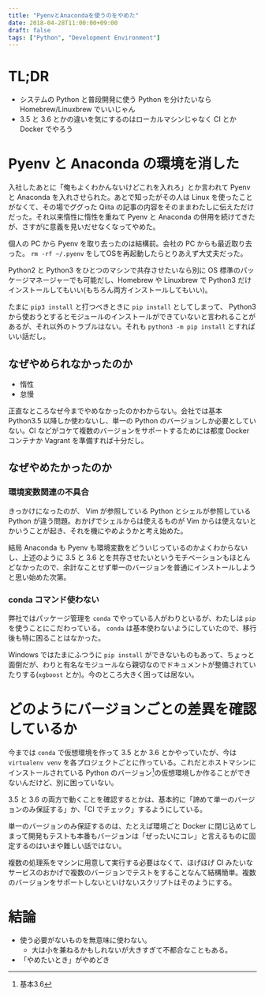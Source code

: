```yaml
---
title: "PyenvとAnacondaを使うのをやめた"
date: 2018-04-28T11:00:00+09:00
draft: false
tags: ["Python", "Development Environment"]
---
```


# TL;DR

- システムの Python と普段開発に使う Python を分けたいなら Homebrew/Linuxbrew でいいじゃん
- 3.5 と 3.6 とかの違いを気にするのはローカルマシンじゃなく CI とか Docker でやろう

# Pyenv と Anaconda の環境を消した

入社したあとに「俺もよくわかんないけどこれを入れろ」とか言われて Pyenv と Anaconda を入れさせられた。あとで知ったがその人は Linux を使ったことがなくて、その場でググった Qiita の記事の内容をそのままわたしに伝えただけだった。それ以来惰性に惰性を重ねて Pyenv と Anaconda の併用を続けてきたが、さすがに意義を見いだせなくなってやめた。

個人の PC から Pyenv を取り去ったのは結構前。会社の PC からも最近取り去った。 `rm -rf ~/.pyenv` をしてOSを再起動したらとりあえず大丈夫だった。

Python2 と Python3 をひとつのマシンで共存させたいなら別に OS 標準のパッケージマネージャーでも可能だし、Homebrew や Linuxbrew で Python3 だけインストールしてもいい(もちろん両方インストールしてもいい)。

たまに `pip3 install` と打つべきときに `pip install` としてしまって、 Python3 から使おうとするとモジュールのインストールができていないと言われることがあるが、それ以外のトラブルはない。それも `python3 -m pip install` とすればいい話だし。

## なぜやめられなかったのか

- 惰性
- 怠慢

正直なところなぜ今までやめなかったのかわからない。会社では基本 Python3.5 以降しか使わないし、単一の Python のバージョンしか必要としていない。CI などがコケて複数のバージョンをサポートするためには都度 Docker コンテナか Vagrant を準備すれば十分だし。

## なぜやめたかったのか

### 環境変数関連の不具合

きっかけになったのが、 Vim が参照している Python とシェルが参照している Python が違う問題。おかげでシェルからは使えるものが Vim からは使えないとかいうことが起き、それを機にやめようかと考え始めた。

結局 Anaconda も Pyenv も環境変数をどういじっているのかよくわからないし、上述のように 3.5 と 3.6 とを共存させたいというモチベーションもほとんどなかったので、余計なことせず単一のバージョンを普通にインストールしようと思い始めた次第。

### conda コマンド使わない

弊社ではパッケージ管理を `conda` でやっている人がわりといるが、わたしは `pip` を使うことにこだわっている。 `conda` は基本使わないようにしていたので、移行後も特に困ることはなかった。

Windows ではたまにふつうに `pip install` ができないものもあって、ちょっと面倒だが、わりと有名なモジュールなら親切なのでドキュメントが整備されていたりする(`xgboost` とか)。今のところ大きく困っては居ない。

# どのようにバージョンごとの差異を確認しているか

今までは `conda` で仮想環境を作って 3.5 とか 3.6 とかやっていたが、今は `virtualenv venv` を各プロジェクトごとに作っている。これだとホストマシンにインストールされている Python のバージョン[^1]の仮想環境しか作ることができないんだけど、別に困っていない。

[^1]: 基本3.6

3.5 と 3.6 の両方で動くことを確認するとかは、基本的に「諦めて単一のバージョンのみ保証する」か、「CI でチェック」するようにしている。

単一のバージョンのみ保証するのは、たとえば環境ごと Docker に閉じ込めてしまって開発もテストも本番もバージョンは「ぜったいにコレ」と言えるものに固定するのはいまや難しい話ではない。

複数の処理系をマシンに用意して実行する必要はなくて、ほげほげ CI みたいなサービスのおかげで複数のバージョンでテストをすることなんて結構簡単。複数のバージョンをサポートしないといけないスクリプトはそのようにする。

# 結論

- 使う必要がないものを無意味に使わない。
  - 大は小を兼ねるかもしれないが大きすぎて不都合なこともある。
- 「やめたいとき」がやめどき
